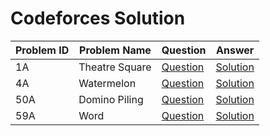 

# Codeforces Solution 



|  Problem ID | Problem Name   | Question  | Answer   |
|-------------|----------------|-----------|----------|
|  1A         | Theatre Square |[Question](https://codeforces.com/problemset/problem/1/A)|      [Solution](https://github.com/FahimFBA/Codeforces-Solution/blob/main/1A%20Theatre%20Square/A.Theatre_Square.py)    |
|4A | Watermelon | [Question](https://codeforces.com/problemset/problem/4/A) | [Solution](https://github.com/FahimFBA/Codeforces-Solution/blob/main/4A%20Watermelon/Solve.py)|
| 50A | Domino Piling | [Question](https://codeforces.com/problemset/problem/50/A)| [Solution](https://github.com/FahimFBA/Codeforces-Solution/blob/main/50A%20Domino%20Piling/solve.c)|
|59A | Word | [Question](https://codeforces.com/problemset/problem/59/A) | [Solution](https://github.com/FahimFBA/Codeforces-Solution/blob/main/59A%20Word/A_Word.c) |

























